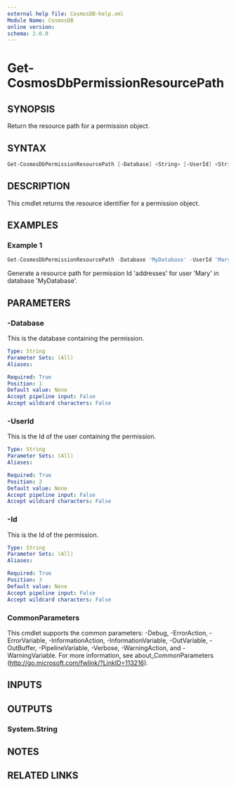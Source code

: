 ```yaml
---
external help file: CosmosDB-help.xml
Module Name: CosmosDB
online version:
schema: 2.0.0
---
```


# Get-CosmosDbPermissionResourcePath

## SYNOPSIS

Return the resource path for a permission object.

## SYNTAX

```powershell
Get-CosmosDbPermissionResourcePath [-Database] <String> [-UserId] <String> [-Id] <String> [<CommonParameters>]
```

## DESCRIPTION

This cmdlet returns the resource identifier for a
permission object.

## EXAMPLES

### Example 1

```powershell
Get-CosmosDbPermissionResourcePath -Database 'MyDatabase' -UserId 'Mary' -Id 'addresses'
```

Generate a resource path for permission Id 'addresses' for user 'Mary'
in database 'MyDatabase'.

## PARAMETERS

### -Database

This is the database containing the permission.

```yaml
Type: String
Parameter Sets: (All)
Aliases:

Required: True
Position: 1
Default value: None
Accept pipeline input: False
Accept wildcard characters: False
```

### -UserId

This is the Id of the user containing the permission.

```yaml
Type: String
Parameter Sets: (All)
Aliases:

Required: True
Position: 2
Default value: None
Accept pipeline input: False
Accept wildcard characters: False
```

### -Id

This is the Id of the permission.

```yaml
Type: String
Parameter Sets: (All)
Aliases:

Required: True
Position: 3
Default value: None
Accept pipeline input: False
Accept wildcard characters: False
```

### CommonParameters

This cmdlet supports the common parameters: -Debug, -ErrorAction, -ErrorVariable, -InformationAction, -InformationVariable, -OutVariable, -OutBuffer, -PipelineVariable, -Verbose, -WarningAction, and -WarningVariable.
For more information, see about_CommonParameters (http://go.microsoft.com/fwlink/?LinkID=113216).

## INPUTS

## OUTPUTS

### System.String

## NOTES

## RELATED LINKS
